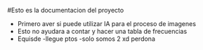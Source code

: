 #Esto es la documentacion del proyecto

- Primero aver si puede utilizar IA para el proceso de imagenes 
- Esto no ayudara a contar y hacer una tabla de frecuencias
- Equisde
-llegue ptos
-solo somos 2 xd perdona

